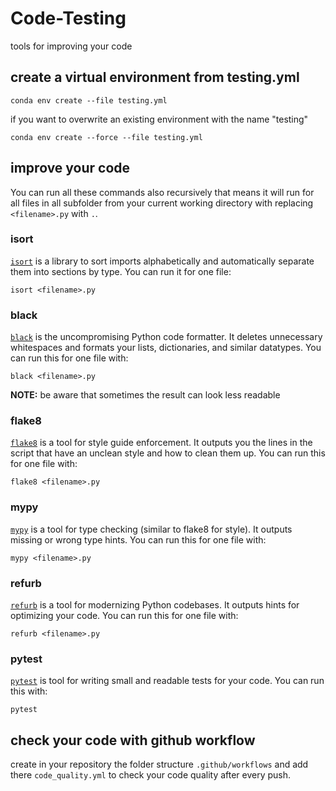 # Code-Testing

tools for improving your code

## create a virtual environment from testing.yml

```
conda env create --file testing.yml
```

if you want to overwrite an existing environment with the name "testing"

```
conda env create --force --file testing.yml
```

## improve your code

You can run all these commands also recursively that means it will run for all files in all subfolder from your current working directory with replacing `<filename>.py` with `.`.

### isort

[`isort`](https://github.com/PyCQA/isort) is a library to sort imports alphabetically and automatically separate them into sections by type. You can run it for one file:

```
isort <filename>.py
```

### black

[`black`](https://github.com/psf/black) is the uncompromising Python code formatter. It deletes unnecessary whitespaces and formats your lists, dictionaries, and similar datatypes. You can run this for one file with:

```
black <filename>.py
```

**NOTE:** be aware that sometimes the result can look less readable

### flake8

[`flake8`](https://flake8.pycqa.org/en/latest/) is a tool for style guide enforcement. It outputs you the lines in the script that have an unclean style and how to clean them up. You can run this for one file with:

```
flake8 <filename>.py
```

### mypy

[`mypy`](https://github.com/python/mypy) is a tool for type checking (similar to flake8 for style). It outputs missing or wrong type hints. You can run this for one file with:

```
mypy <filename>.py
```

### refurb

[`refurb`](https://github.com/dosisod/refurb) is a tool for modernizing Python codebases. It outputs hints for optimizing your code. You can run this for one file with:

```
refurb <filename>.py
```

### pytest

[`pytest`](https://docs.pytest.org/) is tool for writing small and readable tests for your code. You can run this with:

```
pytest
```

## check your code with github workflow

create in your repository the folder structure `.github/workflows` and add there `code_quality.yml` to check your code quality after every push.
